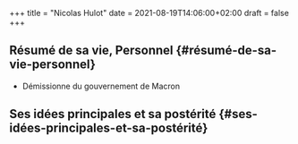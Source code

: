 +++
title = "Nicolas Hulot"
date = 2021-08-19T14:06:00+02:00
draft = false
+++

## Résumé de sa vie, Personnel {#résumé-de-sa-vie-personnel}

-   Démissionne du gouvernement de Macron


## Ses idées principales et sa postérité {#ses-idées-principales-et-sa-postérité}